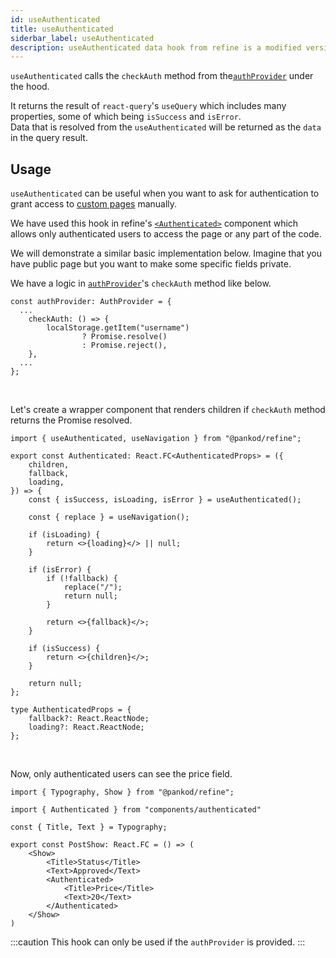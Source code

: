```yaml
---
id: useAuthenticated
title: useAuthenticated
siderbar_label: useAuthenticated
description: useAuthenticated data hook from refine is a modified version of react-query's useMutation for create mutations
---
```


`useAuthenticated` calls the `checkAuth` method from the[`authProvider`](/docs/api-references/providers/auth-provider) under the hood. 

It returns the result of `react-query`'s `useQuery` which includes many properties, some of which being `isSuccess` and `isError`.  
Data that is resolved from the `useAuthenticated` will be returned as the `data` in the query result.


## Usage

`useAuthenticated` can be useful when you want to ask for authentication to grant access to [custom pages](/docs/guides-and-concepts/custom-pages) manually.

We have used this hook in refine's [`<Authenticated>`](/api-references/components/auth/authenticated.md) component which allows only authenticated users to access the page or any part of the code.

We will demonstrate a similar basic implementation below. Imagine that you have public page but you want to make some specific fields private.

We have a logic in [`authProvider`](/docs/api-references/providers/auth-provider)'s `checkAuth` method like below.

```tsx {2-6}
const authProvider: AuthProvider = {
  ...
    checkAuth: () => {
        localStorage.getItem("username")
                ? Promise.resolve()
                : Promise.reject(),
    },
  ...
};
```
<br/>

Let's create a wrapper component that renders children if `checkAuth` method returns the Promise resolved.

```tsx  title="components/authenticated.tsx" {0, 7} 
import { useAuthenticated, useNavigation } from "@pankod/refine";

export const Authenticated: React.FC<AuthenticatedProps> = ({
    children,
    fallback,
    loading,
}) => {
    const { isSuccess, isLoading, isError } = useAuthenticated();

    const { replace } = useNavigation();

    if (isLoading) {
        return <>{loading}</> || null;
    }

    if (isError) {
        if (!fallback) {
            replace("/");
            return null;
        }

        return <>{fallback}</>;
    }

    if (isSuccess) {
        return <>{children}</>;
    }

    return null;
};

type AuthenticatedProps = {
    fallback?: React.ReactNode;
    loading?: React.ReactNode;
};
```

<br />

Now, only authenticated users can see the price field.

```tsx title="components/postShow" {2, 10-13}
import { Typography, Show } from "@pankod/refine";

import { Authenticated } from "components/authenticated"

const { Title, Text } = Typography;

export const PostShow: React.FC = () => (
    <Show>
        <Title>Status</Title>
        <Text>Approved</Text>
        <Authenticated>
            <Title>Price</Title>
            <Text>20</Text>
        </Authenticated>
    </Show>
)
```



:::caution
This hook can only be used if the `authProvider` is provided.
:::
